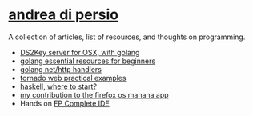 [andrea di persio](https://twitter.com/andreadipersio)
==================

A collection of articles, list of resources, and thoughts on programming.

- [DS2Key server for OSX, with golang](/ds2key-srv)
- [golang essential resources for beginners](http://tmp.devcharm.com/pages/go-essential)
- [golang net/http handlers](http://tmp.devcharm.com/pages/golang-net-http-handlers)
- [tornado web practical examples](http://tmp.devcharm.com/pages/tornado-examples)
- [haskell, where to start?](http://tmp.devcharm.com/pages/start-haskell)
- [my contribution to the firefox os manana app](https://hacks.mozilla.org/2013/12/how-the-manana-app-was-built/)
- Hands on [FP Complete IDE](http://andreadipersio.com/fpcomplete-ide)
